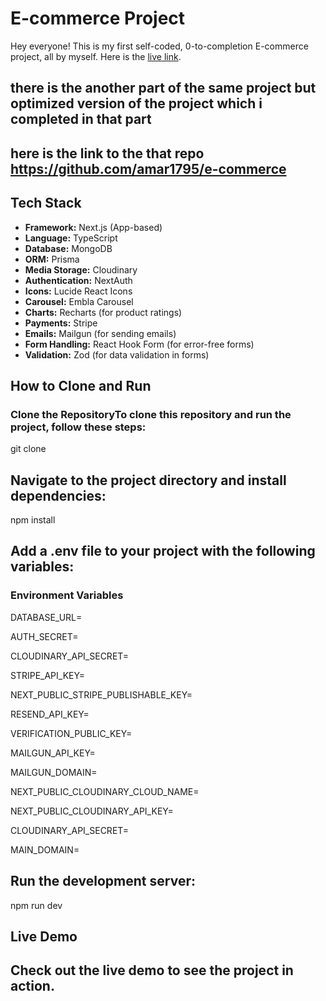 # E-commerce Project

Hey everyone! This is my first self-coded, 0-to-completion E-commerce project, all by myself. Here is the [live link](https://optimzed-e-commerce.vercel.app/).


## there is the another part of the same project  but optimized version of the project which i completed in that part

## here is the link to the that repo https://github.com/amar1795/e-commerce

## Tech Stack

- **Framework:** Next.js (App-based)
- **Language:** TypeScript
- **Database:** MongoDB
- **ORM:** Prisma
- **Media Storage:** Cloudinary
- **Authentication:** NextAuth
- **Icons:** Lucide React Icons
- **Carousel:** Embla Carousel
- **Charts:** Recharts (for product ratings)
- **Payments:** Stripe
- **Emails:** Mailgun (for sending emails)
- **Form Handling:** React Hook Form (for error-free forms)
- **Validation:** Zod (for data validation in forms)

## How to Clone and Run

### Clone the RepositoryTo clone this repository and run the project, follow these steps:

git clone <repository-url>

## Navigate to the project directory and install dependencies:
npm install

## Add a .env file to your project with the following variables:
### Environment Variables

DATABASE_URL=

AUTH_SECRET=

CLOUDINARY_API_SECRET=

STRIPE_API_KEY=

NEXT_PUBLIC_STRIPE_PUBLISHABLE_KEY=

RESEND_API_KEY=

VERIFICATION_PUBLIC_KEY=

MAILGUN_API_KEY=

MAILGUN_DOMAIN=

NEXT_PUBLIC_CLOUDINARY_CLOUD_NAME=

NEXT_PUBLIC_CLOUDINARY_API_KEY=

CLOUDINARY_API_SECRET=

MAIN_DOMAIN=

## Run the development server:
npm run dev


## Live Demo
## Check out the live demo to see the project in action.
